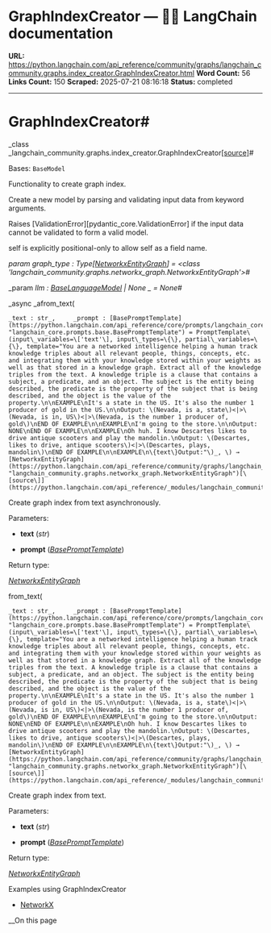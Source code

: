 # GraphIndexCreator — 🦜🔗 LangChain  documentation

**URL:** https://python.langchain.com/api_reference/community/graphs/langchain_community.graphs.index_creator.GraphIndexCreator.html
**Word Count:** 56
**Links Count:** 150
**Scraped:** 2025-07-21 08:16:18
**Status:** completed

---

# GraphIndexCreator\#

_class _langchain\_community.graphs.index\_creator.GraphIndexCreator[\[source\]](https://python.langchain.com/api_reference/_modules/langchain_community/graphs/index_creator.html#GraphIndexCreator)\#     

Bases: `BaseModel`

Functionality to create graph index.

Create a new model by parsing and validating input data from keyword arguments.

Raises \[ValidationError\]\[pydantic\_core.ValidationError\] if the input data cannot be validated to form a valid model.

self is explicitly positional-only to allow self as a field name.

_param _graph\_type _: Type\[[NetworkxEntityGraph](https://python.langchain.com/api_reference/community/graphs/langchain_community.graphs.networkx_graph.NetworkxEntityGraph.html#langchain_community.graphs.networkx_graph.NetworkxEntityGraph "langchain_community.graphs.networkx_graph.NetworkxEntityGraph")\]__ = <class 'langchain\_community.graphs.networkx\_graph.NetworkxEntityGraph'>_\#     

_param _llm _: [BaseLanguageModel](https://python.langchain.com/api_reference/core/language_models/langchain_core.language_models.base.BaseLanguageModel.html#langchain_core.language_models.base.BaseLanguageModel "langchain_core.language_models.base.BaseLanguageModel") | None_ _ = None_\#     

_async _afrom\_text\(

    _text : str_,     _prompt : [BasePromptTemplate](https://python.langchain.com/api_reference/core/prompts/langchain_core.prompts.base.BasePromptTemplate.html#langchain_core.prompts.base.BasePromptTemplate "langchain_core.prompts.base.BasePromptTemplate") = PromptTemplate\(input\_variables=\['text'\], input\_types=\{\}, partial\_variables=\{\}, template="You are a networked intelligence helping a human track knowledge triples about all relevant people, things, concepts, etc. and integrating them with your knowledge stored within your weights as well as that stored in a knowledge graph. Extract all of the knowledge triples from the text. A knowledge triple is a clause that contains a subject, a predicate, and an object. The subject is the entity being described, the predicate is the property of the subject that is being described, and the object is the value of the property.\n\nEXAMPLE\nIt's a state in the US. It's also the number 1 producer of gold in the US.\n\nOutput: \(Nevada, is a, state\)<|>\(Nevada, is in, US\)<|>\(Nevada, is the number 1 producer of, gold\)\nEND OF EXAMPLE\n\nEXAMPLE\nI'm going to the store.\n\nOutput: NONE\nEND OF EXAMPLE\n\nEXAMPLE\nOh huh. I know Descartes likes to drive antique scooters and play the mandolin.\nOutput: \(Descartes, likes to drive, antique scooters\)<|>\(Descartes, plays, mandolin\)\nEND OF EXAMPLE\n\nEXAMPLE\n\{text\}Output:"\)_, \) → [NetworkxEntityGraph](https://python.langchain.com/api_reference/community/graphs/langchain_community.graphs.networkx_graph.NetworkxEntityGraph.html#langchain_community.graphs.networkx_graph.NetworkxEntityGraph "langchain_community.graphs.networkx_graph.NetworkxEntityGraph")[\[source\]](https://python.langchain.com/api_reference/_modules/langchain_community/graphs/index_creator.html#GraphIndexCreator.afrom_text)\#     

Create graph index from text asynchronously.

Parameters:     

  * **text** \(_str_\)

  * **prompt** \([_BasePromptTemplate_](https://python.langchain.com/api_reference/core/prompts/langchain_core.prompts.base.BasePromptTemplate.html#langchain_core.prompts.base.BasePromptTemplate "langchain_core.prompts.base.BasePromptTemplate")\)

Return type:     

[_NetworkxEntityGraph_](https://python.langchain.com/api_reference/community/graphs/langchain_community.graphs.networkx_graph.NetworkxEntityGraph.html#langchain_community.graphs.networkx_graph.NetworkxEntityGraph "langchain_community.graphs.networkx_graph.NetworkxEntityGraph")

from\_text\(

    _text : str_,     _prompt : [BasePromptTemplate](https://python.langchain.com/api_reference/core/prompts/langchain_core.prompts.base.BasePromptTemplate.html#langchain_core.prompts.base.BasePromptTemplate "langchain_core.prompts.base.BasePromptTemplate") = PromptTemplate\(input\_variables=\['text'\], input\_types=\{\}, partial\_variables=\{\}, template="You are a networked intelligence helping a human track knowledge triples about all relevant people, things, concepts, etc. and integrating them with your knowledge stored within your weights as well as that stored in a knowledge graph. Extract all of the knowledge triples from the text. A knowledge triple is a clause that contains a subject, a predicate, and an object. The subject is the entity being described, the predicate is the property of the subject that is being described, and the object is the value of the property.\n\nEXAMPLE\nIt's a state in the US. It's also the number 1 producer of gold in the US.\n\nOutput: \(Nevada, is a, state\)<|>\(Nevada, is in, US\)<|>\(Nevada, is the number 1 producer of, gold\)\nEND OF EXAMPLE\n\nEXAMPLE\nI'm going to the store.\n\nOutput: NONE\nEND OF EXAMPLE\n\nEXAMPLE\nOh huh. I know Descartes likes to drive antique scooters and play the mandolin.\nOutput: \(Descartes, likes to drive, antique scooters\)<|>\(Descartes, plays, mandolin\)\nEND OF EXAMPLE\n\nEXAMPLE\n\{text\}Output:"\)_, \) → [NetworkxEntityGraph](https://python.langchain.com/api_reference/community/graphs/langchain_community.graphs.networkx_graph.NetworkxEntityGraph.html#langchain_community.graphs.networkx_graph.NetworkxEntityGraph "langchain_community.graphs.networkx_graph.NetworkxEntityGraph")[\[source\]](https://python.langchain.com/api_reference/_modules/langchain_community/graphs/index_creator.html#GraphIndexCreator.from_text)\#     

Create graph index from text.

Parameters:     

  * **text** \(_str_\)

  * **prompt** \([_BasePromptTemplate_](https://python.langchain.com/api_reference/core/prompts/langchain_core.prompts.base.BasePromptTemplate.html#langchain_core.prompts.base.BasePromptTemplate "langchain_core.prompts.base.BasePromptTemplate")\)

Return type:     

[_NetworkxEntityGraph_](https://python.langchain.com/api_reference/community/graphs/langchain_community.graphs.networkx_graph.NetworkxEntityGraph.html#langchain_community.graphs.networkx_graph.NetworkxEntityGraph "langchain_community.graphs.networkx_graph.NetworkxEntityGraph")

Examples using GraphIndexCreator

  * [NetworkX](https://python.langchain.com/docs/integrations/graphs/networkx/)

__On this page